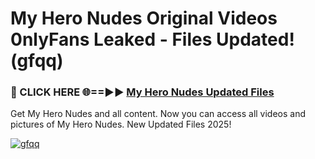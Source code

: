 # My Hero Nudes Original Videos 0nlyFans Leaked - Files Updated! (gfqq)

<h3>🔴 CLICK HERE 🌐==►► <a href="https://tinyurl.com/52m3yx9h" rel="nofollow">My Hero Nudes Updated Files</a></h3>

Get My Hero Nudes and all content. Now you can access all videos and pictures of My Hero Nudes. New Updated Files 2025!

[![gfqq](https://i.imgur.com/TnHtlc8.gif)](https://tinyurl.com/52m3yx9h)
